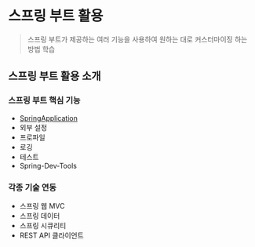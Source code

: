 # 스프링 부트 활용

> 스프링 부트가 제공하는 여러 기능을 사용하여 원하는 대로 커스터마이징 하는 방법 학습


## 스프링 부트 활용 소개

### 스프링 부트 핵심 기능

- [SpringApplication](./2-2_SpringApplication)
- 외부 설정
- 프로파일
- 로깅
- 테스트
- Spring-Dev-Tools

### 각종 기술 연동

- 스프링 웹 MVC
- 스프링 데이터
- 스프링 시큐리티
- REST API 클라이언트